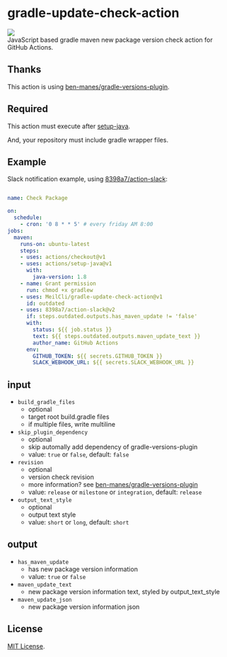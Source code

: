 # gradle-update-check-action
![](https://github.com/MeilCli/gradle-update-check-action/workflows/CI/badge.svg)  
JavaScript based gradle maven new package version check action for GitHub Actions.

## Thanks
This action is using [ben-manes/gradle-versions-plugin](https://github.com/ben-manes/gradle-versions-plugin).

## Required
This action must execute after [setup-java](https://github.com/actions/setup-java).

And, your repository must include gradle wrapper files.

## Example
Slack notification example, using [8398a7/action-slack](https://github.com/8398a7/action-slack):

```yaml

name: Check Package

on: 
  schedule:
    - cron: '0 8 * * 5' # every friday AM 8:00
jobs:
  maven:
    runs-on: ubuntu-latest
    steps:
    - uses: actions/checkout@v1
    - uses: actions/setup-java@v1
      with:
        java-version: 1.8
    - name: Grant permission
      run: chmod +x gradlew
    - uses: MeilCli/gradle-update-check-action@v1
      id: outdated
    - uses: 8398a7/action-slack@v2
      if: steps.outdated.outputs.has_maven_update != 'false'
      with:
        status: ${{ job.status }}
        text: ${{ steps.outdated.outputs.maven_update_text }}
        author_name: GitHub Actions
      env:
        GITHUB_TOKEN: ${{ secrets.GITHUB_TOKEN }}
        SLACK_WEBHOOK_URL: ${{ secrets.SLACK_WEBHOOK_URL }}
```

## input
- `build_gradle_files`
  - optional
  - target root build.gradle files
  - if multiple files, write multiline
- `skip_plugin_dependency`
  - optional
  - skip automally add dependency of gradle-versions-plugin
  - value: `true` or `false`, default: `false`
- `revision`
  - optional
  - version check revision
  - more information? see [ben-manes/gradle-versions-plugin](https://github.com/ben-manes/gradle-versions-plugin)
  - value: `release` or `milestone` or `integration`, default: `release`
- `output_text_style`
  - optional
  - output text style
  - value: `short` or `long`, default: `short`

## output
- `has_maven_update`
  - has new package version information
  - value: `true` or `false`
- `maven_update_text`
  - new package version information text, styled by output_text_style
- `maven_update_json`
  - new package version information json

## License
[MIT License](LICENSE).